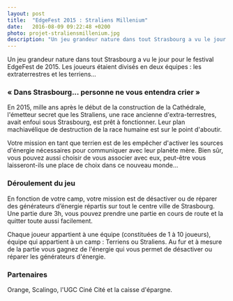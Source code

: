 ```yaml
---
layout: post
title:  "EdgeFest 2015 : Straliens Millenium"
date:   2016-08-09 09:22:48 +0200
photo: projet-straliensmillenium.jpg
description: "Un jeu grandeur nature dans tout Strasbourg a vu le jour pour le festival EdgeFest de 2015. Les joueurs étaient divisés en deux équipes : les extraterrestres et les terriens..."
---
```

Un jeu grandeur nature dans tout Strasbourg a vu le jour pour le festival EdgeFest de 2015. Les joueurs étaient divisés en deux équipes : les extraterrestres et les terriens...

### « Dans Strasbourg... personne ne vous entendra crier »

En 2015, mille ans après le début de la construction de la Cathédrale, l'émetteur secret que les Straliens, une race ancienne d'extra-terrestres, avait enfoui sous Strasbourg, est prêt à fonctionner.
Leur plan machiavélique de destruction de la race humaine est sur le point d'aboutir.

Votre mission en tant que terrien est de les empêcher d'activer les sources d'énergie nécessaires pour communiquer avec leur planète mère.
Bien sûr, vous pouvez aussi choisir de vous associer avec eux, peut-être vous laisseront-ils une place de choix dans ce nouveau monde...

### Déroulement du jeu

En fonction de votre camp, votre mission est de désactiver ou de réparer des générateurs d’énergie répartis sur tout le centre ville de Strasbourg.
Une partie dure 3h, vous pouvez prendre une partie en cours de route et la quitter toute aussi facilement.

Chaque joueur appartient à une équipe (constituées de 1 à 10 joueurs), équipe qui appartient à un camp : Terriens ou Straliens.
Au fur et à mesure de la partie vous gagnez de l'énergie qui vous permet de désactiver ou réparer les générateurs d'énergie.

### Partenaires

Orange, Scalingo, l'UGC Ciné Cité et la caisse d'épargne.